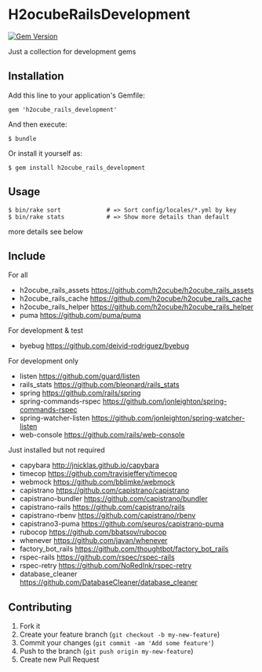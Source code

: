 # H2ocubeRailsDevelopment

[![Gem Version](https://badge.fury.io/rb/h2ocube_rails_development.png)](http://badge.fury.io/rb/h2ocube_rails_development)

Just a collection for development gems

## Installation

Add this line to your application's Gemfile:

    gem 'h2ocube_rails_development'

And then execute:

    $ bundle

Or install it yourself as:

    $ gem install h2ocube_rails_development

## Usage

    $ bin/rake sort             # => Sort config/locales/*.yml by key
    $ bin/rake stats            # => Show more details than default

more details see below

## Include

For all

* h2ocube_rails_assets https://github.com/h2ocube/h2ocube_rails_assets
* h2ocube_rails_cache https://github.com/h2ocube/h2ocube_rails_cache
* h2ocube_rails_helper https://github.com/h2ocube/h2ocube_rails_helper
* puma https://github.com/puma/puma

For development & test

* byebug https://github.com/deivid-rodriguez/byebug

For development only

* listen https://github.com/guard/listen
* rails_stats https://github.com/bleonard/rails_stats
* spring https://github.com/rails/spring
* spring-commands-rspec https://github.com/jonleighton/spring-commands-rspec
* spring-watcher-listen https://github.com/jonleighton/spring-watcher-listen
* web-console https://github.com/rails/web-console

Just installed but not required

* capybara http://jnicklas.github.io/capybara
* timecop https://github.com/travisjeffery/timecop
* webmock https://github.com/bblimke/webmock
* capistrano https://github.com/capistrano/capistrano
* capistrano-bundler https://github.com/capistrano/bundler
* capistrano-rails https://github.com/capistrano/rails
* capistrano-rbenv https://github.com/capistrano/rbenv
* capistrano3-puma https://github.com/seuros/capistrano-puma
* rubocop https://github.com/bbatsov/rubocop
* whenever https://github.com/javan/whenever
* factory_bot_rails https://github.com/thoughtbot/factory_bot_rails
* rspec-rails https://github.com/rspec/rspec-rails
* rspec-retry https://github.com/NoRedInk/rspec-retry
* database_cleaner https://github.com/DatabaseCleaner/database_cleaner

## Contributing

1. Fork it
2. Create your feature branch (`git checkout -b my-new-feature`)
3. Commit your changes (`git commit -am 'Add some feature'`)
4. Push to the branch (`git push origin my-new-feature`)
5. Create new Pull Request
